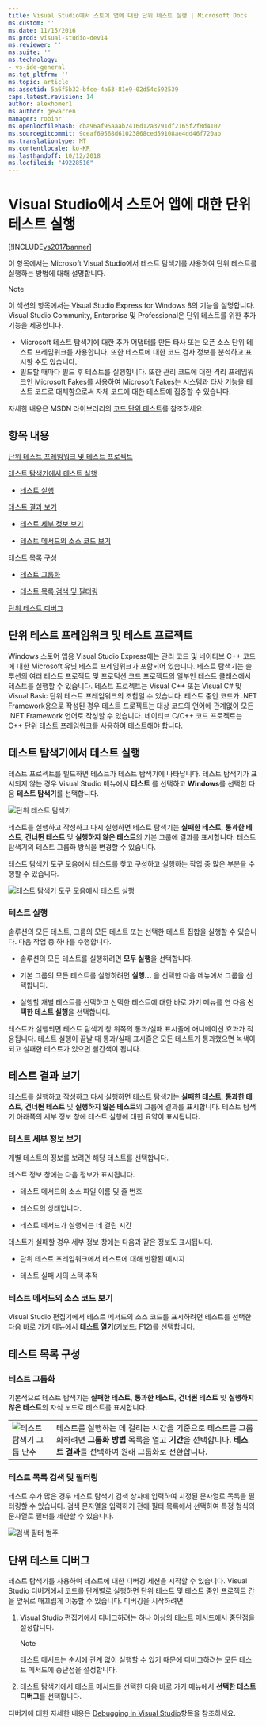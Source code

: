 ```yaml
---
title: Visual Studio에서 스토어 앱에 대한 단위 테스트 실행 | Microsoft Docs
ms.custom: ''
ms.date: 11/15/2016
ms.prod: visual-studio-dev14
ms.reviewer: ''
ms.suite: ''
ms.technology:
- vs-ide-general
ms.tgt_pltfrm: ''
ms.topic: article
ms.assetid: 5a6f5b32-bfce-4a63-81e9-02d54c592539
caps.latest.revision: 14
author: alexhomer1
ms.author: gewarren
manager: robinr
ms.openlocfilehash: cba96af95aaab2416d12a3791df2165f2f8d4102
ms.sourcegitcommit: 9ceaf69568d61023868ced59108ae4dd46f720ab
ms.translationtype: MT
ms.contentlocale: ko-KR
ms.lasthandoff: 10/12/2018
ms.locfileid: "49228516"
---
```

# <a name="run-unit-tests-for-store-apps-in-visual-studio"></a>Visual Studio에서 스토어 앱에 대한 단위 테스트 실행
[!INCLUDE[vs2017banner](../includes/vs2017banner.md)]

이 항목에서는 Microsoft Visual Studio에서 테스트 탐색기를 사용하여 단위 테스트를 실행하는 방법에 대해 설명합니다.  
  
> [!NOTE]
>  이 섹션의 항목에서는 Visual Studio Express for Windows 8의 기능을 설명합니다. Visual Studio Community, Enterprise 및 Professional은 단위 테스트를 위한 추가 기능을 제공합니다.  
>   
>  -   Microsoft 테스트 탐색기에 대한 추가 어댑터를 만든 타사 또는 오픈 소스 단위 테스트 프레임워크를 사용합니다. 또한 테스트에 대한 코드 검사 정보를 분석하고 표시할 수도 있습니다.  
> -   빌드할 때마다 빌드 후 테스트를 실행합니다. 또한 관리 코드에 대한 격리 프레임워크인 Microsoft Fakes를 사용하여 Microsoft Fakes는 시스템과 타사 기능을 테스트 코드로 대체함으로써 자체 코드에 대한 테스트에 집중할 수 있습니다.  
>   
>  자세한 내용은 MSDN 라이브러리의 [코드 단위 테스트](../test/unit-test-your-code.md)를 참조하세요.  
  
##  <a name="BKMK_In_this_topic"></a> 항목 내용  
 [단위 테스트 프레임워크 및 테스트 프로젝트](#BKMK_Unit_test_frameworks_and_test_projects)  
  
 [테스트 탐색기에서 테스트 실행](#BKMK_Running_tests_in_Test_Explorer)  
  
-   [테스트 실행](#BKMK_Running_tests)  
  
 [테스트 결과 보기](#BKMK_Viewing_test_results)  
  
-   [테스트 세부 정보 보기](#BKMK_Viewing_test_details)  
  
-   [테스트 메서드의 소스 코드 보기](#BKMK_Viewing_the_source_code_of_a_test_method)  
  
 [테스트 목록 구성](#BKMK_Organizing_the_test_list)  
  
-   [테스트 그룹화](#BKMK_Grouping_tests)  
  
-   [테스트 목록 검색 및 필터링](#BKMK_Searching_and_filtering_the_test_list)  
  
 [단위 테스트 디버그](#BKMK_Debugging_unit_tests)  
  
##  <a name="BKMK_Unit_test_frameworks_and_test_projects"></a> 단위 테스트 프레임워크 및 테스트 프로젝트  
 Windows 스토어 앱용 Visual Studio Express에는 관리 코드 및 네이티브 C++ 코드에 대한 Microsoft 유닛 테스트 프레임워크가 포함되어 있습니다. 테스트 탐색기는 솔루션의 여러 테스트 프로젝트 및 프로덕션 코드 프로젝트의 일부인 테스트 클래스에서 테스트를 실행할 수 있습니다. 테스트 프로젝트는 Visual C++ 또는 Visual C# 및 Visual Basic 단위 테스트 프레임워크의 조합일 수 있습니다. 테스트 중인 코드가 .NET Framework용으로 작성된 경우 테스트 프로젝트는 대상 코드의 언어에 관계없이 모든 .NET Framework 언어로 작성할 수 있습니다. 네이티브 C/C++ 코드 프로젝트는 C++ 단위 테스트 프레임워크를 사용하여 테스트해야 합니다.  
  
##  <a name="BKMK_Running_tests_in_Test_Explorer"></a> 테스트 탐색기에서 테스트 실행  
 테스트 프로젝트를 빌드하면 테스트가 테스트 탐색기에 나타납니다. 테스트 탐색기가 표시되지 않는 경우 Visual Studio 메뉴에서 **테스트** 를 선택하고 **Windows**를 선택한 다음 **테스트 탐색기**를 선택합니다.  
  
 ![단위 테스트 탐색기](../ide/media/ute-failedpassednotrunsummary.png "UTE_FailedPassedNotRunSummary")  
  
 테스트를 실행하고 작성하고 다시 실행하면 테스트 탐색기는 **실패한 테스트**, **통과한 테스트**, **건너뛴 테스트** 및 **실행하지 않은 테스트**의 기본 그룹에 결과를 표시합니다. 테스트 탐색기의 테스트 그룹화 방식을 변경할 수 있습니다.  
  
 테스트 탐색기 도구 모음에서 테스트를 찾고 구성하고 실행하는 작업 중 많은 부분을 수행할 수 있습니다.  
  
 ![테스트 탐색기 도구 모음에서 테스트 실행](../test/media/ute-toolbar.png "UTE_ToolBar")  
  
###  <a name="BKMK_Running_tests"></a> 테스트 실행  
 솔루션의 모든 테스트, 그룹의 모든 테스트 또는 선택한 테스트 집합을 실행할 수 있습니다. 다음 작업 중 하나를 수행합니다.  
  
-   솔루션의 모든 테스트를 실행하려면 **모두 실행**을 선택합니다.  
  
-   기본 그룹의 모든 테스트를 실행하려면 **실행...** 을 선택한 다음 메뉴에서 그룹을 선택합니다.  
  
-   실행할 개별 테스트를 선택하고 선택한 테스트에 대한 바로 가기 메뉴를 연 다음 **선택한 테스트 실행**을 선택합니다.  
  
 테스트가 실행되면 테스트 탐색기 창 위쪽의 통과/실패 표시줄에 애니메이션 효과가 적용됩니다. 테스트 실행이 끝날 때 통과/실패 표시줄은 모든 테스트가 통과했으면 녹색이 되고 실패한 테스트가 있으면 빨간색이 됩니다.  
  
##  <a name="BKMK_Viewing_test_results"></a> 테스트 결과 보기  
 테스트를 실행하고 작성하고 다시 실행하면 테스트 탐색기는 **실패한 테스트**, **통과한 테스트**, **건너뛴 테스트** 및 **실행하지 않은 테스트**의 그룹에 결과를 표시합니다. 테스트 탐색기 아래쪽의 세부 정보 창에 테스트 실행에 대한 요약이 표시됩니다.  
  
###  <a name="BKMK_Viewing_test_details"></a> 테스트 세부 정보 보기  
 개별 테스트의 정보를 보려면 해당 테스트를 선택합니다.  
  
 테스트 정보 창에는 다음 정보가 표시됩니다.  
  
-   테스트 메서드의 소스 파일 이름 및 줄 번호  
  
-   테스트의 상태입니다.  
  
-   테스트 메서드가 실행되는 데 걸린 시간  
  
 테스트가 실패할 경우 세부 정보 창에는 다음과 같은 정보도 표시됩니다.  
  
-   단위 테스트 프레임워크에서 테스트에 대해 반환된 메시지  
  
-   테스트 실패 시의 스택 추적  
  
###  <a name="BKMK_Viewing_the_source_code_of_a_test_method"></a> 테스트 메서드의 소스 코드 보기  
 Visual Studio 편집기에서 테스트 메서드의 소스 코드를 표시하려면 테스트를 선택한 다음 바로 가기 메뉴에서 **테스트 열기**(키보드: F12)를 선택합니다.  
  
##  <a name="BKMK_Organizing_the_test_list"></a> 테스트 목록 구성  
  
###  <a name="BKMK_Grouping_tests"></a> 테스트 그룹화  
 기본적으로 테스트 탐색기는 **실패한 테스트**, **통과한 테스트**, **건너뛴 테스트** 및 **실행하지 않은 테스트**의 자식 노드로 테스트를 표시합니다.  
  
|||  
|-|-|  
|![테스트 탐색기 그룹 단추](../test/media/ute-groupby-btn.png "UTE_GroupBy_btn")|테스트를 실행하는 데 걸리는 시간을 기준으로 테스트를 그룹화하려면 **그룹화 방법** 목록을 열고 **기간**을 선택합니다. **테스트 결과**를 선택하여 원래 그룹화로 전환합니다.|  
  
###  <a name="BKMK_Searching_and_filtering_the_test_list"></a> 테스트 목록 검색 및 필터링  
 테스트 수가 많은 경우 테스트 탐색기 검색 상자에 입력하여 지정된 문자열로 목록을 필터링할 수 있습니다. 검색 문자열을 입력하기 전에 필터 목록에서 선택하여 특정 형식의 문자열로 필터를 제한할 수 있습니다.  
  
 ![검색 필터 범주](../test/media/ute-searchfilter.png "UTE_SearchFilter")  
  
##  <a name="BKMK_Debugging_unit_tests"></a> 단위 테스트 디버그  
 테스트 탐색기를 사용하여 테스트에 대한 디버깅 세션을 시작할 수 있습니다. Visual Studio 디버거에서 코드를 단계별로 실행하면 단위 테스트 및 테스트 중인 프로젝트 간을 앞뒤로 매끄럽게 이동할 수 있습니다. 디버깅을 시작하려면  
  
1.  Visual Studio 편집기에서 디버그하려는 하나 이상의 테스트 메서드에서 중단점을 설정합니다.  
  
    > [!NOTE]
    >  테스트 메서드는 순서에 관계 없이 실행할 수 있기 때문에 디버그하려는 모든 테스트 메서드에 중단점을 설정합니다.  
  
2.  테스트 탐색기에서 테스트 메서드를 선택한 다음 바로 가기 메뉴에서 **선택한 테스트 디버그**를 선택합니다.  
  
 디버거에 대한 자세한 내용은 [Debugging in Visual Studio](../debugger/debugging-in-visual-studio.md)항목을 참조하세요.



